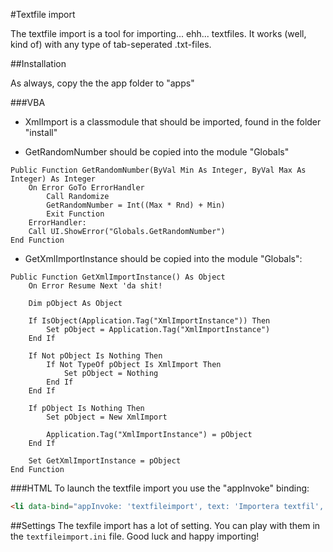 #Textfile import

The textfile import is a tool for importing... ehh... textfiles. It works (well, kind of) with any type of tab-seperated .txt-files. 

##Installation

As always, copy the the app folder to "apps"

###VBA
- XmlImport is a classmodule that should be imported, found in the folder "install"

- GetRandomNumber should be copied into the module "Globals"

```VBA
Public Function GetRandomNumber(ByVal Min As Integer, ByVal Max As Integer) As Integer
    On Error GoTo ErrorHandler
        Call Randomize
        GetRandomNumber = Int((Max * Rnd) + Min)
        Exit Function
    ErrorHandler:
    Call UI.ShowError("Globals.GetRandomNumber")
End Function
```

- GetXmlImportInstance should be copied into the module "Globals":

```VBA
Public Function GetXmlImportInstance() As Object
    On Error Resume Next 'da shit!

    Dim pObject As Object
    
    If IsObject(Application.Tag("XmlImportInstance")) Then
        Set pObject = Application.Tag("XmlImportInstance")
    End If
        
    If Not pObject Is Nothing Then
        If Not TypeOf pObject Is XmlImport Then
            Set pObject = Nothing
        End If
    End If
    
    If pObject Is Nothing Then
        Set pObject = New XmlImport
        
        Application.Tag("XmlImportInstance") = pObject
    End If
    
    Set GetXmlImportInstance = pObject
End Function
```

###HTML
To launch the textfile import you use the "appInvoke" binding:

```html
<li data-bind="appInvoke: 'textfileimport', text: 'Importera textfil', icon:'fa-file'"></li>   
```

##Settings
The texfile import has a lot of setting. You can play with them in the ```textfileimport.ini``` file.
Good luck and happy importing!